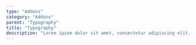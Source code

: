 ```yaml
---
type: "Addons"
category: "Addons"
parent: "Typography"
title: "Typography"
description: "Lorem ipsum dolor sit amet, consectetur adipiscing elit. Nunc tempus laoreet leo sit amet iaculis."
---
```

